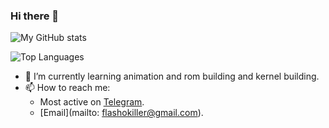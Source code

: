 ### Hi there 👋

![My GitHub stats](https://github-readme-stats.vercel.app/api?username=flashokiller&show_icons=true&count_private=true&custom_title=My%20Github%20Stats&theme=white&hide_border=false)

![Top Languages](https://github-readme-stats.vercel.app/api/top-langs/?username=flashokiller&custom_title=My%20Top%20Used%20Languages&theme=red&hide_border=true)

- 🌱 I’m currently learning animation and rom building and kernel building.
- 📫 How to reach me:
  - Most active on [Telegram](https://t.me/flashokiller_gacha).
  - [Email](mailto: flashokiller@gmail.com).
